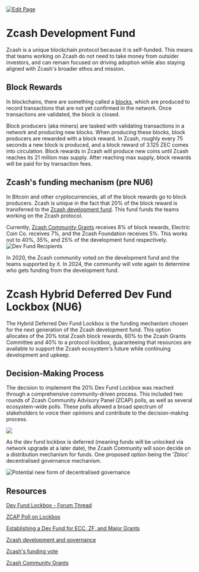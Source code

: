 <a href="https://github.com/zechub/zechub/edit/main/site/Start_Here/Development_Fund.md" target="_blank">
  <img src="https://img.shields.io/badge/Edit-blue" alt="Edit Page"/>
</a>

# Zcash Development Fund

Zcash is a unique blockchain protocol because it is self-funded. This means that teams working on Zcash do not need to take money from outsider investors, and can remain focused on driving adoption while also staying aligned with Zcash's broader ethos and mission.

## Block Rewards

In blockchains, there are something called a [blocks](https://www.investopedia.com/terms/b/block-bitcoin-block.asp), which are produced to record transactions that are not yet confirmed in the network. Once transactions are validated, the block is closed.

Block producers (aka miners) are tasked with validating transactions in a network and producing new blocks. When producing these blocks, block producers are rewarded with a block reward. In Zcash, roughly every 75 seconds a new block is produced, and a block reward of 3.125 ZEC comes into circulation. Block rewards in Zcash will produce new coins until Zcash reaches its 21 million max supply. After reaching max supply, block rewards will be paid for by transaction fees.

## Zcash's funding mechanism (pre NU6)

In Bitcoin and other cryptocurrencies, all of the block rewards go to block producers. Zcash is unique in the fact that 20% of the block reward is transferred to the [Zcash development fund](https://zips.z.cash/zip-1014). This fund funds the teams working on the Zcash protocol.

Currently, [Zcash Community Grants](https://zcashcommunitygrants.org/) receives 8% of block rewards, Electric Coin Co. receives 7%, and the Zcash Foundation receives 5%. This works out to 40%, 35%, and 25% of the development fund respectively.
![Dev Fund Recipients ](https://user-images.githubusercontent.com/43553081/212411570-4858a3d6-f7a1-465a-bf0c-d2ef726d41dc.jpeg)

In 2020, the Zcash community voted on the development fund and the teams supported by it. In 2024, the community will vote again to determine who gets funding from the development fund.


# Zcash Hybrid Deferred Dev Fund Lockbox (NU6)

The Hybrid Deferred Dev Fund Lockbox is the funding mechanism chosen for the next generation of the Zcash development fund. This option allocates of the 20% total Zcash block rewards, 60% to the Zcash Grants Committee and 40% to a protocol lockbox, guaranteeing that resources are available to support the Zcash ecosystem's future while continuing development and upkeep.

## Decision-Making Process

The decision to implement the 20% Dev Fund Lockbox was reached through a comprehensive community-driven process. This included two rounds of Zcash Community Advisory Panel (ZCAP) polls, as well as several ecosystem-wide polls. These polls allowed a broad spectrum of stakeholders to voice their opinions and contribute to the decision-making process.

![](https://global.discourse-cdn.com/zcash/original/3X/f/d/fdb9fcfc723fbfdc57c1ee276e7d4a57cd40fbbd.png)

As the dev fund lockbox is deferred (meaning funds will be unlocked via network upgrade at a later date), the Zcash Community will soon decide on a distribution mechanism for funds. One proposed option being the 'Zbloc' decentralised governance mechanism. 

![Potential new form of decentralised governance](https://global.discourse-cdn.com/zcash/original/3X/9/9/99588d6f43a3143cb3616e8a89df5125e855ba39.png)

## Resources

[Dev Fund Lockbox - Forum Thread](https://forum.zcashcommunity.com/t/important-deadline-for-zips-likely-dev-fund-related-that-want-to-be-activated-next-halvening/48004/)

[ZCAP Poll on Lockbox](https://zfnd.org/zcap-dev-fund-poll-results-july-2024)

[Establishing a Dev Fund for ECC, ZF, and Major Grants](https://zips.z.cash/zip-1014)

[Zcash development and governance](https://z.cash/zcash-development-and-governance/)

[Zcash's funding vote](https://www.coindesk.com/tech/2020/02/01/zcashs-funding-vote-and-the-woes-of-decentralized-governance/)

[Zcash Community Grants](https://zcashcommunitygrants.org/)
